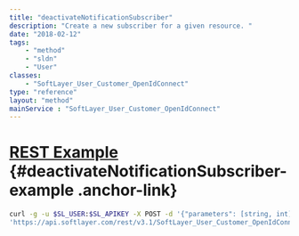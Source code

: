 ```yaml
---
title: "deactivateNotificationSubscriber"
description: "Create a new subscriber for a given resource. "
date: "2018-02-12"
tags:
    - "method"
    - "sldn"
    - "User"
classes:
    - "SoftLayer_User_Customer_OpenIdConnect"
type: "reference"
layout: "method"
mainService : "SoftLayer_User_Customer_OpenIdConnect"
---
```


# [REST Example](#deactivateNotificationSubscriber-example) <a href="/article/rest/"><i class="fas fa-question"></i></a> {#deactivateNotificationSubscriber-example .anchor-link} 
```bash
curl -g -u $SL_USER:$SL_APIKEY -X POST -d '{"parameters": [string, int]}' \
'https://api.softlayer.com/rest/v3.1/SoftLayer_User_Customer_OpenIdConnect/{SoftLayer_User_Customer_OpenIdConnectID}/deactivateNotificationSubscriber'
```
